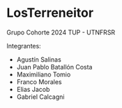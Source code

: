 # LosTerreneitor

Grupo Cohorte 2024 TUP - UTNFRSR

Integrantes:

- Agustín Salinas
- Juan Pablo Batallón Costa
- Maximiliano Tomio
- Franco Morales
- Elias Jacob
- Gabriel Calcagni